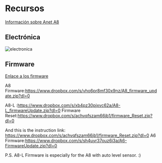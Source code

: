 # Recursos

[Información sobre Anet A8](https://3dprint.wiki/reprap/anet/a8)

## Electrónica

![electronica](http://pic.made-in-china.com/6f3j00meETjZOFluqp/Anet-3D-Printer-Installation-Video-Links.jpg)

## Firmware

[Enlace a los firmware](http://anet3d.en.made-in-china.com/custom-detail/xmQExQndGJUQxmQExQndGJUQ/The-Firmware-Links-You-May-Need.html)

A8 Firmware:https://www.dropbox.com/s/vho6pr8mf30x9nz/A8_firmware_update.zip?dl=0

A8-L :https://www.dropbox.com/s/xb4pz30pjxvc62a/A8-L_firmwareUpdate.zip?dl=0
Firmware Reset:https://www.dropbox.com/s/achvqfszam66jb1/firmware_Reset.zip?dl=0

And this is the instruction link: https://www.dropbox.com/s/achvqfszam66jb1/firmware_Reset.zip?dl=0 A6 Firmware:https://www.dropbox.com/s/sh4uyr37ouz6i3a/A6-FirmwareUpdate.zip?dl=0

P.S. A8-L Firmware is especially for the A8 with auto level sensor. :)
